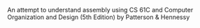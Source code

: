 An attempt to understand assembly using CS 61C and Computer Organization and Design (5th Edition) by Patterson & Hennessy
